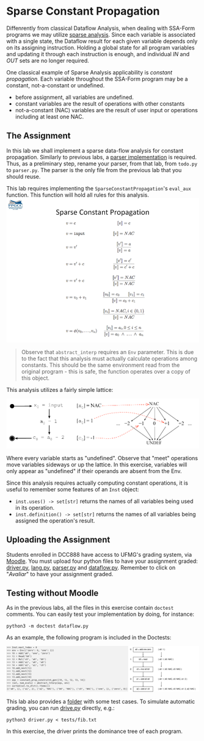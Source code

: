 # Sparse Constant Propagation
Diffenrently from classical Dataflow Analysis, when dealing with SSA-Form programs we may utilize [sparse analysis](https://homepages.dcc.ufmg.br/~fernando/classes/dcc888/ementa/slides/SparseAbstractInterpretation.pdf). Since each variable is associated with a single state, the Dataflow result for each given variable depends only on its assigning instruction. Holding a global state for all program variables and updating it through each instruction is enough, and individual *IN* and *OUT* sets are no longer required.

One classical example of Sparse Analysis applicability is *constant propagation*. Each variable throughout the SSA-Form program may be a constant, not-a-constant or undefined.

- before assignment, all variables are undefined.
- constant variables are the result of operations with other constants
- not-a-constant (NAC) variables are the result of user input or operations including at least one NAC.

## The Assignment

In this lab we shall implement a sparse data-flow analysis for constant propagation.
Similarly to previous labs, a [parser implementation](../Parsing) is required.
Thus, as a preliminary step, rename your parser, from that lab, from `todo.py` to `parser.py`.
The parser is the only file from the previous lab that you should reuse.

This lab requires implementing the `SparseConstantPropagation`'s `eval_aux` function. This function will hold all rules for this analysis.
![Constant Propagation Rules](../assets/images/constantprop.png)

> Observe that `abstract_interp` requires an `Env` parameter. This is due to the fact that this analysis must actually calculate operations among constants. This should be the same environment read from the original program - this is safe, the function operates over a copy of this object.

This analysis utilizes a fairly simple lattice:

![Constant Propagation Lattice](../assets/images/constantproplattice.png)

Where every variable starts as "undefined". Observe that "meet" operations move variables sideways or up the lattice. In this exercise, variables will only appear as "undefined" if their operands are absent from the Env.

Since this analysis requires actually computing constant operations, it is useful to remember some features of an `Inst` object:
- `inst.uses() -> set[str]` returns the names of all variables being used in its operation.
- `inst.definition() -> set[str]` returns the names of all variables being assigned the operation's result.

## Uploading the Assignment

Students enrolled in DCC888 have access to UFMG's grading system, via [Moodle](https://moodle.org/).
You must upload four python files to have your assignment graded: [driver.py](driver.py), [lang.py](lang.py), [parser.py](parser.py) and
[dataflow.py](dataflow.py).
Remember to click on "*Avaliar*" to have your assignment graded.

## Testing without Moodle

As in the previous labs, all the files in this exercise contain `doctest` comments.
You can easily test your implementation by doing, for instance:

```
python3 -m doctest dataflow.py
```

As an example, the following program is included in the Doctests:

![Example of doctest for dominance relation](../assets/images/constantpropexample.png)

This lab also provides a [folder](tests) with some test cases.
To simulate automatic grading, you can run [drive.py](driver.py) directly, e.g.:

```
python3 driver.py < tests/fib.txt
```

In this exercise, the driver prints the dominance tree of each program.
